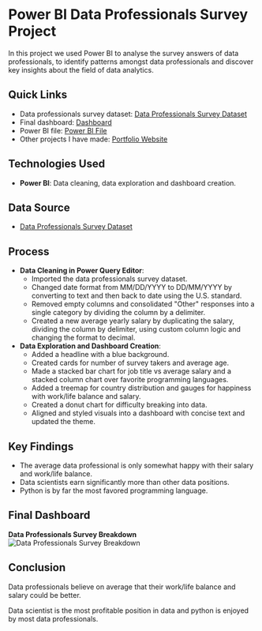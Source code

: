 # Power BI Data Professionals Survey Project
In this project we used Power BI to analyse the survey answers of data professionals, to identify patterns amongst data professionals and discover key insights about the field of data analytics. 

## Quick Links
- Data professionals survey dataset: [Data Professionals Survey Dataset](data_professionals_survey_dataset.xlsx)
- Final dashboard: [Dashboard](data_professionals_survey_breakdown.png)
- Power BI file: [Power BI File](data_professionals_survey_project.pbix)
- Other projects I have made: [Portfolio Website](https://lucashoffschmidt.github.io/)

## Technologies Used
- **Power BI**: Data cleaning, data exploration and dashboard creation.

## Data Source
- [Data Professionals Survey Dataset](data_professionals_survey_dataset.xlsx)

## Process
- **Data Cleaning in Power Query Editor**:
  - Imported the data professionals survey dataset. 
  - Changed date format from MM/DD/YYYY to DD/MM/YYYY by converting to text and then back to date using the U.S. standard.
  - Removed empty columns and consolidated "Other" responses into a single category by dividing the column by a delimiter. 
  - Created a new average yearly salary by duplicating the salary, dividing the column by delimiter, using custom column logic and changing the format to decimal. 
- **Data Exploration and Dashboard Creation**:
  - Added a headline with a blue background.
  - Created cards for number of survey takers and average age.
  - Made a stacked bar chart for job title vs average salary and a stacked column chart over favorite programming languages.
  - Added a treemap for country distribution and gauges for happiness with work/life balance and salary.
  - Created a donut chart for difficulty breaking into data.
  - Aligned and styled visuals into a dashboard with concise text and updated the theme. 

## Key Findings
- The average data professional is only somewhat happy with their salary and work/life balance.
- Data scientists earn significantly more than other data positions.
- Python is by far the most favored programming language.

## Final Dashboard
**Data Professionals Survey Breakdown**
![Data Professionals Survey Breakdown](data_professionals_survey_breakdown.png)

## Conclusion
Data professionals believe on average that their work/life balance and salary could be better. 

Data scientist is the most profitable position in data and python is enjoyed by most data professionals.
